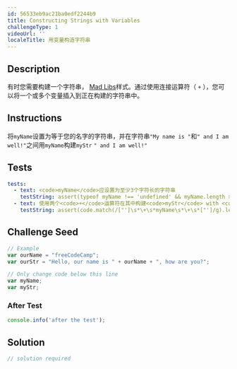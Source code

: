 ```yaml
---
id: 56533eb9ac21ba0edf2244b9
title: Constructing Strings with Variables
challengeType: 1
videoUrl: ''
localeTitle: 用变量构造字符串
---
```


## Description
<section id="description">有时您需要构建一个字符串， <a href="https://en.wikipedia.org/wiki/Mad_Libs" target="_blank">Mad Libs</a>样式。通过使用连接运算符（ <code>+</code> ），您可以将一个或多个变量插入到正在构建的字符串中。 </section>

## Instructions
<section id="instructions">将<code>myName</code>设置为等于您的名字的字符串，并在字符串<code>&quot;My name is &quot;</code>和<code>&quot; and I am well!&quot;</code>之间用<code>myName</code>构建<code>myStr</code> <code>&quot; and I am well!&quot;</code> </section>

## Tests
<section id='tests'>

```yml
tests:
  - text: <code>myName</code>应设置为至少3个字符长的字符串
    testString: assert(typeof myName !== 'undefined' && myName.length > 2, '<code>myName</code> should be set to a string at least 3 characters long');
  - text: 使用两个<code>+</code>运算符在其中构建<code>myStr</code> with <code>myName</code>
    testString: assert(code.match(/["']\s*\+\s*myName\s*\+\s*["']/g).length > 0, 'Use two <code>+</code> operators to build <code>myStr</code> with <code>myName</code> inside it');

```

</section>

## Challenge Seed
<section id='challengeSeed'>

<div id='js-seed'>

```js
// Example
var ourName = "freeCodeCamp";
var ourStr = "Hello, our name is " + ourName + ", how are you?";

// Only change code below this line
var myName;
var myStr;

```

</div>


### After Test
<div id='js-teardown'>

```js
console.info('after the test');
```

</div>

</section>

## Solution
<section id='solution'>

```js
// solution required
```
</section>
